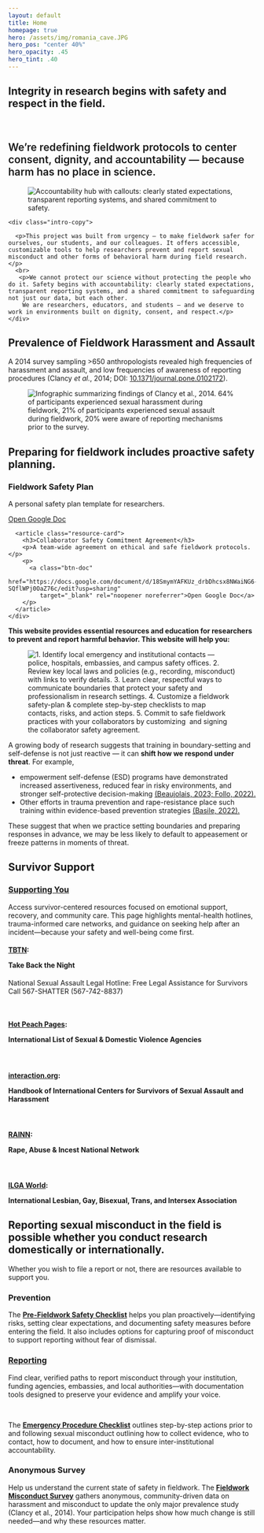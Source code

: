 ```yaml
---
layout: default
title: Home
homepage: true
hero: /assets/img/romania_cave.JPG
hero_pos: "center 40%"
hero_opacity: .45
hero_tint: .40
---
```


<!-- 1) Intro – plain background -->
<section class="section intro">
  <div class="intro-title">
    <h1><strong>Integrity in research begins with safety and respect in the field.</strong></h1>
<br>
    <h2 style="font-weight:600;">
      We’re redefining fieldwork protocols to center consent, dignity, and accountability — because harm has no place in science.
    </h2>
  </div>

  <div class="intro-row">
    <figure class="intro-graphic">
      <img
        src="{{ '/assets/img/accountability.png' | relative_url }}"
        alt="Accountability hub with callouts: clearly stated expectations, transparent reporting systems, and shared commitment to safety."
        loading="lazy" decoding="async" fetchpriority="low">
    </figure>

    <div class="intro-copy">
      
      <p>This project was built from urgency — to make fieldwork safer for ourselves, our students, and our colleagues. It offers accessible, customizable tools to help researchers prevent and report sexual misconduct and other forms of behavioral harm during field research.</p>
      <br>
       <p>We cannot protect our science without protecting the people who do it. Safety begins with accountability: clearly stated expectations, transparent reporting systems, and a shared commitment to safeguarding not just our data, but each other.
        We are researchers, educators, and students — and we deserve to work in environments built on dignity, consent, and respect.</p>
    </div>
  </div>
</section>

<!-- 2) PREVALENCE — shared split -->
<section class="section">
<h2 class="pillhead pill--orange pill--clip-right">Prevalence of Fieldwork Harassment and Assault
</h2>
  <div class="split">
    <div class="text">
       <p>A 2014 survey sampling &gt;650 anthropologists revealed high frequencies of harassment and assault, and low frequencies of awareness of reporting procedures (Clancy <em>et&nbsp;al.</em>, 2014; DOI: <a href="https://doi.org/10.1371/journal.pone.0102172"  target="_blank" 
     rel="noopener noreferrer">10.1371/journal.pone.0102172</a>).</p>
    </div>
    <figure class="art">
      <img
        src="{{ '/assets/img/prevalencegraphic.png' | relative_url }}"
        alt="Infographic summarizing findings of Clancy et al., 2014.
64% of participants experienced sexual harassment during fieldwork, 21% of participants experienced sexual assault during fieldwork, 20% were aware of reporting mechanisms prior to the survey."
        loading="lazy" decoding="async">
    </figure>
  </div>
</section>

<!-- 3) PREPARING — pillband -->
<section class="pillband pill--soil pill--clip-left">
  <div class="section resources">
    <h2>Preparing for fieldwork includes proactive safety planning.</h2>
<div class="resources-grid">
      <article class="resource-card">
        <h3>Fieldwork Safety Plan</h3>
        <p>A personal safety plan template for researchers.</p>
        <p>
          <a class="btn-doc"
  href="https://docs.google.com/document/d/1OkEMW4VhpsccA_VZTTEvgBBq5vs0mCOEDg9Xk6f34Ss/edit?usp=sharing"
             target="_blank" rel="noopener noreferrer">Open Google Doc</a>
        </p>
      </article>

      <article class="resource-card">
        <h3>Collaborator Safety Commitment Agreement</h3>
        <p>A team-wide agreement on ethical and safe fieldwork protocols.</p>
        <p>
          <a class="btn-doc"
             href="https://docs.google.com/document/d/18SmymYAFKUz_drbDhcsx8NWaiNG6-SQflWPj0OaZ76c/edit?usp=sharing"
             target="_blank" rel="noopener noreferrer">Open Google Doc</a>
        </p>
      </article>
    </div>
  </div>
</section>

<section class="section section--prep">
    <div class="split split--prep">
      <div class="text">
        <p>
          <strong>This website provides essential resources and education for researchers to
          prevent and report harmful behavior. This website will help you:</strong>
        </p>
      <figure class="art">
        <img
          src="{{ '/assets/img/prep.png' | relative_url }}"
          alt="1. Identify local emergency and institutional contacts — police, hospitals, embassies, and campus safety offices.
2. Review key local laws and policies (e.g., recording, misconduct) with links to verify details.
3. Learn clear, respectful ways to communicate boundaries that protect your safety and professionalism in research settings.
4. Customize a fieldwork safety-plan & complete step-by-step checklists to map contacts, risks, and action steps.
5. Commit to safe fieldwork practices with your collaborators by customizing  and signing the collaborator safety agreement."
          loading="lazy" decoding="async">
      </figure>
    </div>
  <div class="text text--right"> 
  <p>
    A growing body of research suggests that training in boundary-setting and self-defense is
    not just reactive — it can <strong>shift how we respond under threat</strong>. For example,
  </p>
  <ul>
    <li>empowerment self-defense (ESD) programs have demonstrated increased assertiveness, reduced fear in risky environments, and stronger self-protective decision-making <a href="https://doi.org/10.1177/08862605221082734"  target="_blank" 
     rel="noopener noreferrer">(Beaujolais, 2023; </a><a href="https://doi.org/10.33043/SSWJ.2.1.63-76"  target="_blank" 
     rel="noopener noreferrer">Follo, 2022).</a></li>
    <li>Other efforts in trauma prevention and rape-resistance place such training within evidence-based prevention strategies <a href="https://doi.org/10.1080/10926771.2022.2046224">(Basile, 2022).</a></li>
  </ul>
  <p>
    These suggest that when we practice setting boundaries and preparing responses in advance,
    we may be less likely to default to appeasement or freeze patterns in moments of threat.
  </p>
</div>
</div>
</section>


<!-- 4) SUPPORT — consistent grid utility -->
<section class="section">
<h2 class="pillhead pill--slate pill--clip-right">Survivor Support</h2>
  <div class="split">
    <div class="text"> 
 <h3><a href="{{ '/support.html' | relative_url }}"  target="_blank" 
     rel="noopener noreferrer">Supporting You</a></h3>
<p>Access survivor-centered resources focused on emotional support, recovery, and community care. This page highlights mental-health hotlines, trauma-informed care networks, and guidance on seeking help after an incident—because your safety and well-being come first.</p>
</div>
  <div class="text">
<div class="inline-elements">   
<h4><a href="https://takebackthenight.org/"  target="_blank" 
     rel="noopener noreferrer">TBTN</a>: <p>Take Back the Night</p></h4></div>
<p>National Sexual Assault Legal Hotline: Free Legal Assistance for Survivors Call 567-SHATTER (567-742-8837)</p>
<br>
<div class="inline-elements">   
<h4><a href="https://www.hotpeachpages.net/a/countries.html"  target="_blank" 
     rel="noopener noreferrer">Hot Peach Pages</a>: <p>International List of Sexual & Domestic Violence Agencies</p></h4></div>
<br>
<div class="inline-elements">   
<h4><a href="https://www.interaction.org/wp-content/uploads/resource-library/international_centers_for_survivors_of_sexual_assault_45553.pdf"  target="_blank" 
     rel="noopener noreferrer">interaction.org</a>: <p>Handbook of International Centers for Survivors of Sexual Assault and Harassment</p></h4></div>
<br>
<div class="inline-elements">   
<h4><a href="https://rainn.org/"  target="_blank" 
     rel="noopener noreferrer">RAINN</a>: <p>Rape, Abuse & Incest National Network</p></h4></div>
<br>
<div class="inline-elements">   
<h4><a href="https://ilga.org/"  target="_blank" 
     rel="noopener noreferrer">ILGA World</a>: <p>International Lesbian, Gay, Bisexual, Trans, and Intersex Association</p></h4></div>
</div>
</div>
</section>

<!-- 5) REPORTING — consistent grid utility -->
<section class="pillband pill--sage pill--clip-left pill--tight">
 <div class="section">
    <h2>Reporting sexual misconduct in the field is possible whether you conduct research domestically or internationally.</h2>
    <p class="lede">Whether you wish to file a report or not, there are resources available to support you.</p>
</div>
</section> 
  
<section class="section">
  <div class="pill-grid"> 
 <article class="card card--glass">
      <h3>Prevention</h3>
      <p>The <strong><a href="https://docs.google.com/spreadsheets/d/1ZjhKX9xpNuL4AG_rvhCvbrSp2nIuF4NTJd0CaRwR53U/edit?usp=sharing" target="_blank" rel="noopener">Pre-Fieldwork Safety Checklist</a></strong> helps you plan proactively—identifying risks, setting clear expectations, and documenting safety measures before entering the field. It also includes options for capturing proof of misconduct to support reporting without fear of dismissal.
      </p>
    </article>

<article class="card card--glass">
      <h3><a href="{{ '/reporting.html' | relative_url }}"  target="_blank" 
     rel="noopener noreferrer">Reporting</a></h3>
      <p>Find clear, verified paths to report misconduct through your institution, funding agencies, embassies, and local authorities—with documentation tools designed to preserve your evidence and amplify your voice.
      </p>
<br>     
 <p>The <strong><a href="https://docs.google.com/spreadsheets/d/1bF3FxtmMhAtRn2lyBDhansQ7YlDt4Gsm58aSHon6y0o/edit?usp=sharing" target="_blank" rel="noopener">Emergency Procedure Checklist</a></strong> outlines step-by-step actions prior to and following sexual misconduct outlining how to collect evidence, who to contact, how to document, and how to ensure inter-institutional accountability.</p>
    </article>

 <article class="card card--glass">
      <h3>Anonymous Survey</h3>
      <p> Help us understand the current state of safety in fieldwork. The <strong><a href="pill pill--nav" href="https://forms.gle/YjAmqWd9xDC5WCJk8" target="_blank" rel="noopener">Fieldwork Misconduct Survey</a></strong> gathers anonymous, community-driven data on harassment and misconduct to update the only major prevalence study (Clancy et al., 2014). Your participation helps show how much change is still needed—and why these resources matter.</p>
 </article>
  </div>
</section>


